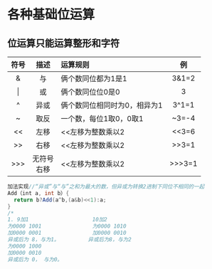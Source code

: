 # **各种基础位运算**

## **位运算只能运算整形和字符**</br>


| 符号 |描述 |运算规则                   |  例    |
|:----:|:--:|:--------------------------|:-----:|
|&     | 与 |俩个数同位都为1是1           |3&1=2  |
|\|    | 或 |俩个数同位位0是0             |3|1=3  |
|^     |异或|俩个数同位相同时为0，相异为1  |3^1=1  |
|~     |取反|一个数，每位1取0，0取1        |~3=-4  |
|<<    |左移|<<左移为整数乘以2             |<<3=6  |
|>>    |右移|<<左移为整数乘以2             |>>3=1  |
|>>>   |无符号</br>右移|<<左移为整数乘以2             |>>>3=1  |

``` java
加法实现//“异或”与“与”之和为最大的数，但异或为转换2进制下同位不相同的一起
Add（int a, int b）{
  return b?Add(a^b,(a&b)<<1):a;
}
/*
1. 9加1                    10加2
为0000 1001                为0000 1010
加0000 0001                加0000 0010
异或后为 8，与为1。         异或后为8，与为2
为0000 1000               
加0000 0010
异或后为 0， 与为0。
